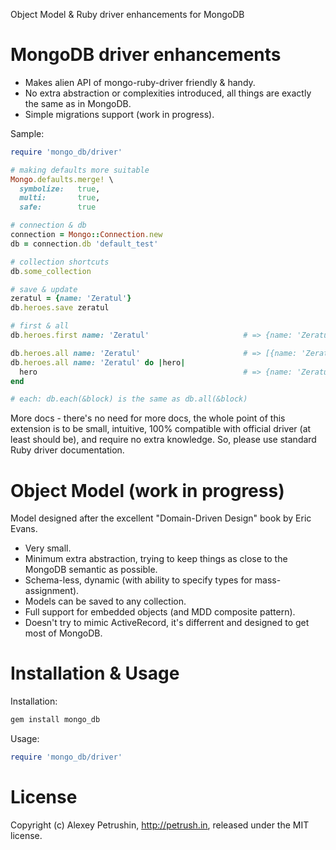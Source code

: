 Object Model & Ruby driver enhancements for MongoDB

# MongoDB driver enhancements

- Makes alien API of mongo-ruby-driver friendly & handy.
- No extra abstraction or complexities introduced, all things are exactly the same as in MongoDB.
- Simple migrations support (work in progress).

Sample:

``` ruby
require 'mongo_db/driver'

# making defaults more suitable
Mongo.defaults.merge! \
  symbolize:   true,
  multi:       true,
  safe:        true

# connection & db
connection = Mongo::Connection.new
db = connection.db 'default_test'

# collection shortcuts
db.some_collection

# save & update
zeratul = {name: 'Zeratul'}
db.heroes.save zeratul

# first & all    
db.heroes.first name: 'Zeratul'                     # => {name: 'Zeratul'}

db.heroes.all name: 'Zeratul'                       # => [{name: 'Zeratul'}]
db.heroes.all name: 'Zeratul' do |hero|
  hero                                              # => {name: 'Zeratul'}
end    

# each: db.each(&block) is the same as db.all(&block)
```

More docs - there's no need for more docs, the whole point of this extension is to be small, intuitive, 100% compatible with official driver (at least should be), and require no extra knowledge.
So, please use standard Ruby driver documentation.

# Object Model (work in progress)

Model designed after the excellent "Domain-Driven Design" book by Eric Evans.

- Very small.
- Minimum extra abstraction, trying to keep things as close to the MongoDB semantic as possible.
- Schema-less, dynamic (with ability to specify types for mass-assignment).
- Models can be saved to any collection.
- Full support for embedded objects (and MDD composite pattern).
- Doesn't try to mimic ActiveRecord, it's differrent and designed to get most of MongoDB.

# Installation & Usage

Installation:

``` bash
gem install mongo_db
```

Usage:

``` ruby
require 'mongo_db/driver'
```

# License

Copyright (c) Alexey Petrushin, http://petrush.in, released under the MIT license.

[mongo_mapper_ext]: https://github.com/alexeypetrushin/mongo_mapper_ext
[mongoid_misc]: https://github.com/alexeypetrushin/mongoid_misc